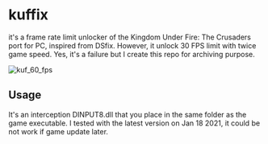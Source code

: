 # kuffix

it's a frame rate limit unlocker of the Kingdom Under Fire: The Crusaders port for PC, inspired from DSfix.
However, it unlock 30 FPS limit with twice game speed. Yes, it's a failure but I create this repo for archiving purpose.

![kuf_60_fps](https://user-images.githubusercontent.com/11531985/104921755-159a2480-59dd-11eb-971e-c4a6918a1593.png)

## Usage

It's an interception DINPUT8.dll that you place in the same folder as the game executable. I tested with the latest version on Jan 18 2021, it could be not work if game update later.
